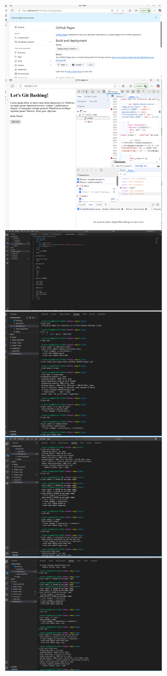 ![alt text](image.png)![alt text](image-1.png)
![alt text](image-2.png)![alt text](image-3.png)![alt text](image-4.png)![alt text](image-5.png)